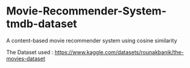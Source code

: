 # Movie-Recommender-System-tmdb-dataset
A content-based movie recommender system using cosine similarity

The Dataset used : 
https://www.kaggle.com/datasets/rounakbanik/the-movies-dataset

